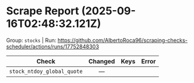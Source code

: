 # Scrape Report (2025-09-16T02:48:32.121Z)

Group: `stocks`  |  Run: https://github.com/AlbertoRoca96/scraping-checks-scheduler/actions/runs/17752848303

| Check | Changed | Keys | Error |
|---|:---:|:--|:--|
| `stock_ntdoy_global_quote` | — |  |  |
